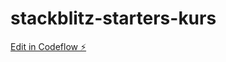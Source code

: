 # stackblitz-starters-kurs

[Edit in Codeflow ⚡️](https://stackblitz.com/~/github.com/Jakubwaw1/stackblitz-starters-kurs)